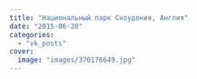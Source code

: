 ```yaml
---
title: "Национальный парк Сноудония, Англия"
date: "2015-06-20"
categories: 
  - "vk_posts"
cover:
  image: "images/370176649.jpg"
---
```




